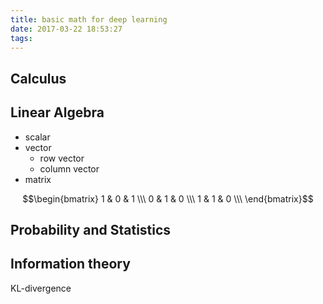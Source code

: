 ```yaml
---
title: basic math for deep learning
date: 2017-03-22 18:53:27
tags:
---
```


## Calculus

## Linear Algebra
- scalar
- vector
  - row vector
  - column vector
- matrix

$$\begin{bmatrix}
1 & 0 & 1 \\\
0 & 1 & 0 \\\
1 & 1 & 0 \\\
\end{bmatrix}$$

## Probability and Statistics

## Information theory
KL-divergence
